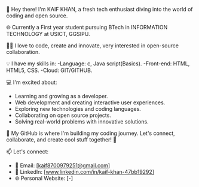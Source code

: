 👋 Hey there! I'm KAIF KHAN, a fresh tech enthusiast diving into the world of coding and open source.

🌐 Currently a First year student pursuing BTech in INFORMATION TECHNOLOGY at USICT, GGSIPU. 

👨‍💻 I love to code, create and innovate, very interested in open-source collaboration.


💡 I have my skills in:
-Language: c, Java script(Basics).
-Front-end: HTML, HTML5, CSS.
-Cloud: GIT/GITHUB.


💻 I'm excited about:
- Learning and growing as a developer.
- Web development and creating interactive user experiences.
- Exploring new technologies and coding languages.
- Collaborating on open source projects.
- Solving real-world problems with innovative solutions.

🚀 My GitHub is where I'm building my coding journey. Let's connect, collaborate, and create cool stuff together! 🚀 

📫 Let's connect:
- 📧 Email: [kaif8700979251@gmail.com]
- 🔗 LinkedIn: [www.linkedin.com/in/kaif-khan-47bb19292]
- 🌐 Personal Website: [-]


